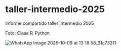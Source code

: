 # taller-intermedio-2025
Informe compartido taller intermedio 2025


Foto: Clase R-Python

![WhatsApp Image 2025-10-09 at 13 18 58_31a73211](https://github.com/user-attachments/assets/42339f3a-0d55-44db-a84e-6205388efa4c)
